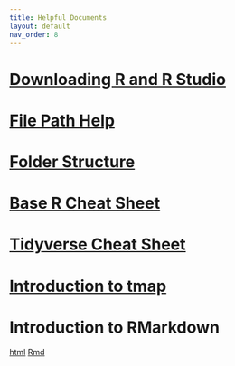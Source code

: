 ```yaml
---
title: Helpful Documents
layout: default
nav_order: 8
---
```

# [Downloading R and R Studio](https://drive.google.com/file/d/1A7FThytiUIwAidpHvR4RKB2Ia4mdAiGr/view?usp=sharing)

# [File Path Help](https://drive.google.com/file/d/1Rs_9j0dEvaQ66a6Jah8FhgrI5r3nX7nz/view?usp=sharing)

# [Folder Structure](https://drive.google.com/file/d/1Q3R8xelHHLu_yMBWL5DUQslz1lcQPKiC/view?usp=sharing)

# [Base R Cheat Sheet](https://drive.google.com/file/d/1gJrg78AdaoTz3HvVWvuqSZ65WCzCZOSr/view?usp=sharing)

# [Tidyverse Cheat Sheet](https://drive.google.com/file/d/1Rys0peUQwItCb2h7Dpc3ouw-tqTD-xse/view?usp=sharing)

# [Introduction to tmap](https://drive.google.com/uc?export=download&id=1-bUbk10aznTeCy6ifXe7S0cxhOwopEbA)

# Introduction to RMarkdown 
[html](https://drive.google.com/uc?export=download&id=1OEmJVYVz3DYn7dzdsrZMIkycTCtGI9M-) 
[Rmd](https://drive.google.com/uc?export=download&id=1kMoohb0XfOIaXd1LlXvIO8aiFAcopIkp)

